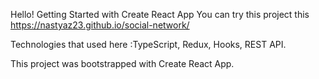 Hello! Getting Started with Create React App
You can try this project this https://nastyaz23.github.io/social-network/

Technologies that used here :TypeScript, Redux, Hooks, REST API.

This project was bootstrapped with Create React App.
